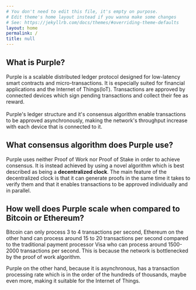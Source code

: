 ```yaml
---
# You don't need to edit this file, it's empty on purpose.
# Edit theme's home layout instead if you wanna make some changes
# See: https://jekyllrb.com/docs/themes/#overriding-theme-defaults
layout: home
permalink: /
title: null
---
```


## What is Purple?
Purple is a scalable distributed ledger protocol designed for low-latency smart contracts and micro-transactions. It is especially suited for financial applications and the Internet of Things(IoT). Transactions are approved by connected devices which sign pending transactions and collect their fee as reward.<br><br> Purple's ledger structure and it's consensus algorithm enable transactions to be approved asynchronously, making the network's throughput increase with each device that is connected to it. 

## What consensus algorithm does Purple use?
Purple uses neither Proof of Work nor Proof of Stake in order to achieve consensus. It is instead achieved by using a novel algorithm which is best described as being a **decentralized clock**. The main feature of the decentralized clock is that it can generate proofs in the same time it takes to verify them and that it enables transactions to be approved individually and in parallel.

## How well does Purple scale when compared to Bitcoin or Ethereum?
Bitcoin can only process 3 to 4 transactions per second, Ethereum on the other hand can process around 15 to 20 transactions per second compared to the traditional payment processor Visa who can process around 1500-2000 transactions per second. This is because the network is bottlenecked by the proof of work algorithm. 

Purple on the other hand, because it is asynchronous, has a transaction processing rate which is in the order of the hundreds of thousands, maybe even more, making it suitable for the Internet of Things.